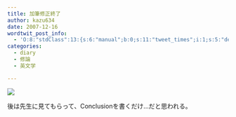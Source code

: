 ```yaml
---
title: 加筆修正終了
author: kazu634
date: 2007-12-16
wordtwit_post_info:
  - 'O:8:"stdClass":13:{s:6:"manual";b:0;s:11:"tweet_times";i:1;s:5:"delay";i:0;s:7:"enabled";i:1;s:10:"separation";s:2:"60";s:7:"version";s:3:"3.7";s:14:"tweet_template";b:0;s:6:"status";i:2;s:6:"result";a:0:{}s:13:"tweet_counter";i:2;s:13:"tweet_log_ids";a:1:{i:0;i:3481;}s:9:"hash_tags";a:0:{}s:8:"accounts";a:1:{i:0;s:7:"kazu634";}}'
categories:
  - diary
  - 修論
  - 英文学

---
```

<div class="section">
<p>
<center>
</center>
</p>
  
<p>
<a href="http://flickr.com/photos/mattwright/7283732/" onclick="__gaTracker('send', 'event', 'outbound-article', 'http://flickr.com/photos/mattwright/7283732/', '');" title="the pilot p-&#60;wbr&#62;500"><img src="http://farm1.static.flickr.com/7/7283732_148cdb3ded_m.jpg" /></a>
</p></p> 
  
<p>
    後は先生に見てもらって、Conclusionを書くだけ…だと思われる。
</p>
</div>
